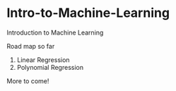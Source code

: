 # Intro-to-Machine-Learning
Introduction to Machine Learning

Road map so far
1. Linear Regression
2. Polynomial Regression

More to come!

